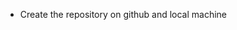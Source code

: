 - Create the repository on github and local machine
<!-- - Initialiaze the repository                             -->
<!-- - node_modules, package.json, package-lock.json          -->
<!-- - Install Express                                        -->
<!-- - Create a server                                        -->
<!-- - Listen to port 7777                                    -->
<!-- - Write request handlers for /test, /dashboard , /hello  -->
<!-- - Install nodemon and update scripts inside package.json -->
<!-- - Difference between carrot (^) vs tilda (~)             -->
<!-- - What are dependencies                                  -->
<!-- - What is the use of -g while npm install nodemon        -->

<!-- EP04:  
- Initialize GIT
- gitignore and add the files to be ignored from changes sorce control -- node_modules
- Create a remote repo in GIThub
- Push all code to remote origin

- Install Postman app and make a workspace/collection and then test API call
- Write logic to handle GET, POST, PATCH, PUT and DELETE API calls and test them on postman

- Explore different kids of roying and use of ?,+,(),* in the routes
- Use of Regex in routes /a/, /.*fly$/
- Go to express documentation and read more about routing
- Reading the query params in the route and reading the dyamic routes.
-->


<!-- EP05 : Middleware &Error Handlers
- Create multiple Route Handlers and play with the code
- next()
- next fucntion and errors along with res.send()
- app.use("/route,rh,[rh2,rh3],rh4,rh5)
- What is a middleware and why do we need it
- How expressjs basically handles request behind the scene
- app.use() vs app.all() difference
- Write a dummy auth middleware for Admin
- Write a dummy auth middleware for all user routes, except  /user/login
- Error handling using app.use("/", (err, req, res, next) => {});
 -->


<!--EP06 - DATABASE, SCHEMA & MODELS/MONGOOSE
- Create a free cluster on mongodb official website (Mongo Atlas)
- Install Mongoose library -- npm i mongoose
- Connect your application to the database  <ConnectionUrl>/devTinder
- Call the connectDB function and connect to database before starting application on 7777 port
- Create a user Schema & user Model
- Create a POST /signup API to add data to database
- Push some documents using API calls from Postman
-->

<!--EP07 - Diving into the APIs
- Difference between the JS Object vs JSON
- Add the express.json middleware to your app
- Make your signup API dynamic to receive data from the end user
- User.findOne() with duplicate email ids, which object returned
- API - GET user by email
- API - FEED API - GET /feed - get all the users from the database
- API - GET userById
- Create a DELETE /user API
- 
-->

<!--EP08 - Data Sanitization and Data Validation
- Explore Schema type options from the documentation
- Add required, unique, min, max, default, trim, minlength
- Create a custom validation function for gender
- Improve the DB Schema - put all appropriate validations on each field in Schema
- Add timestamps to the user schema.
- Data Sanitization - Add API level validations on PATCH request and signup POST API.
- Data Sanitization - Add API validations for each field
- Install Validator from npm
- Explore and Use validator library functions
-->

<!--EP09 - Encypting Passwords
- Validate data in signup API -- create a helper / utility function
- install bcrpt library package
- Create a password hash using bcrypt.hash() and save the user with encrypted password
- Create login API and write the logic
- Compare passwords and throw errors if email or password is invalid
-->

<!--EP10 - Authentication, JWT & Cookies
- Install cookieparser
- Send a dummy cookie to user
- Create GET /profile API and check if you get the cookie back
- Install jsonwebtoken
- In login API, after email and password validation, create a JWT token and send it to user in cookie
- Read the cookie inside your profile API and find the logged in user
- Write your usrAuth middleware
- Add the user Auth middleware in /profile API and a new /sendconnection API
- Set the expiry of JWT token and cookies for 8 hours.
- Create Schema user method to getJWT()
- Create user Schema method to comparePasswords(passwordInputByUser)
-->  